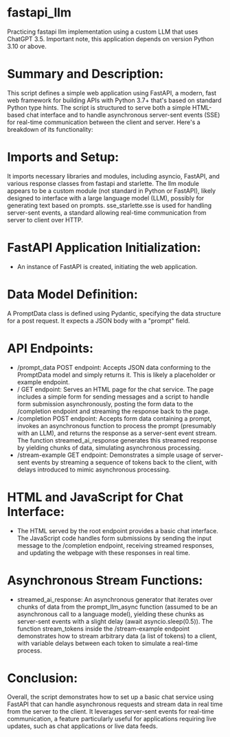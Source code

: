 # fastapi_llm
Practicing fastapi llm implementation using a custom LLM that uses ChatGPT 3.5. Important note, this application depends on version Python 3.10 or above.

# Summary and Description:
This script defines a simple web application using FastAPI, a modern, fast web framework for building APIs with Python 3.7+ that's based on standard Python type hints. The script is structured to serve both a simple HTML-based chat interface and to handle asynchronous server-sent events (SSE) for real-time communication between the client and server. Here's a breakdown of its functionality:

# Imports and Setup:
It imports necessary libraries and modules, including asyncio, FastAPI, and various response classes from fastapi and starlette.
The llm module appears to be a custom module (not standard in Python or FastAPI), likely designed to interface with a large language model (LLM), possibly for generating text based on prompts.
sse_starlette.sse is used for handling server-sent events, a standard allowing real-time communication from server to client over HTTP.
# FastAPI Application Initialization:
* An instance of FastAPI is created, initiating the web application.
# Data Model Definition:
A PromptData class is defined using Pydantic, specifying the data structure for a post request. It expects a JSON body with a "prompt" field.
# API Endpoints:
* /prompt_data POST endpoint: Accepts JSON data conforming to the PromptData model and simply returns it. This is likely a placeholder or example endpoint.
* / GET endpoint: Serves an HTML page for the chat service. The page includes a simple form for sending messages and a script to handle form submission asynchronously, posting the form data to the /completion endpoint and streaming the response back to the page.
* /completion POST endpoint: Accepts form data containing a prompt, invokes an asynchronous function to process the prompt (presumably with an LLM), and returns the response as a server-sent event stream. The function streamed_ai_response generates this streamed response by yielding chunks of data, simulating asynchronous processing.
* /stream-example GET endpoint: Demonstrates a simple usage of server-sent events by streaming a sequence of tokens back to the client, with delays introduced to mimic asynchronous processing.
# HTML and JavaScript for Chat Interface:
* The HTML served by the root endpoint provides a basic chat interface. The JavaScript code handles form submissions by sending the input message to the /completion endpoint, receiving streamed responses, and updating the webpage with these responses in real time.
# Asynchronous Stream Functions:
* streamed_ai_response: An asynchronous generator that iterates over chunks of data from the prompt_llm_async function (assumed to be an asynchronous call to a language model), yielding these chunks as server-sent events with a slight delay (await asyncio.sleep(0.5)).
The function stream_tokens inside the /stream-example endpoint demonstrates how to stream arbitrary data (a list of tokens) to a client, with variable delays between each token to simulate a real-time process.
# Conclusion:
Overall, the script demonstrates how to set up a basic chat service using FastAPI that can handle asynchronous requests and stream data in real time from the server to the client. It leverages server-sent events for real-time communication, a feature particularly useful for applications requiring live updates, such as chat applications or live data feeds.
